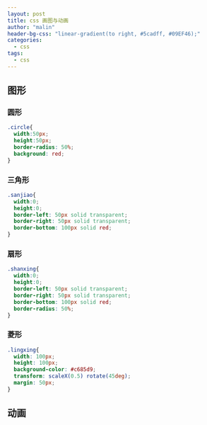 ```yaml
---
layout: post
title: css 画图与动画
author: "malin"
header-bg-css: "linear-gradient(to right, #5cadff, #09EF46);"
categories:
  - css
tags:
  - css
---
```


## 图形

### 圆形

```css
.circle{
  width:50px;
  height:50px;
  border-radius: 50%;
  background: red;
}
```

### 三角形

```css
.sanjiao{
  width:0;
  height:0;
  border-left: 50px solid transparent;
  border-right: 50px solid transparent;
  border-bottom: 100px solid red;
}
```

### 扇形

```css
.shanxing{
  width:0;
  height:0;
  border-left: 50px solid transparent;
  border-right: 50px solid transparent;
  border-bottom: 100px solid red;
  border-radius: 50%;
}
```

### 菱形

```css
.lingxing{
  width: 100px;
  height: 100px;
  background-color: #c685d9;
  transform: scaleX(0.5) rotate(45deg);
  margin: 50px;
}
```

## 动画